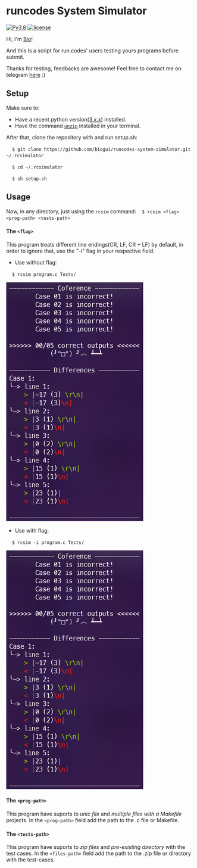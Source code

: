 # **runcodes System Simulator**
[![Py3.8](https://img.shields.io/badge/Python-3.8-blueviolet.svg)](https://docs.python.org/release/3.8.5/whatsnew/changelog.html#changelog)
[![license](https://img.shields.io/badge/license-MIT-blueviolet.svg)](https://github.com/biogui/simple-image-editor-with-openCV/blob/master/LICENSE)

Hi, I'm [Bio](https://github.com/biogui)!

And this is a script for run.codes' users testing yours programs before submit.

Thanks for testing, feedbacks are awesome! Feel free to contact me on telegram [here](https://t.me/gui_bio) :)

## **Setup**
Make sure to:
- Have a recent python version[(3.x.x)](https://realpython.com/installing-python/) installed.
- Have the command [`unzip`](https://www.hostinger.com/tutorials/how-to-unzip-files-linux/) installed in your terminal. 

After that, clone the repository with and run setup.sh:

&nbsp;&nbsp;&nbsp;&nbsp;`$ git clone https://github.com/biogui/runcodes-system-simulator.git ~/.rcsimulator`

&nbsp;&nbsp;&nbsp;&nbsp;`$ cd ~/.rcsimulator`

&nbsp;&nbsp;&nbsp;&nbsp;`$ sh setup.sh`

## **Usage**
Now, in any directory, just using the `rcsim` command:
&nbsp;&nbsp;&nbsp;`$ rcsim <flag> <prog-path> <tests-path>`

#### **The `<flag>`**
This program treats different line endings(CR, LF, CR + LF) by default, in order to
		ignore that, use the "-i" flag in your respective field.
- Use without flag:

&nbsp;&nbsp;&nbsp;&nbsp;`$ rcsim program.c Tests/`

![Use example](/images/without_i.png)
- Use with flag:

&nbsp;&nbsp;&nbsp;&nbsp;`$ rcsim -i program.c Tests/`

![Use example](/images/without_i.png)

#### **The `<prog-path>`**
This program have suports to *unic file* and *multiple files with a Makefile* projects. In the `<prog-path>` field add the path to the .c file or Makefile.

#### **The `<tests-path>`**
This program have suports to *zip files* and *pre-existing directory* with the test cases. In the `<files-path>` field add the path to the .zip file or directory with the test-cases.
